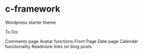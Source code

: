 # c-framework
Wordpress starter theme

To Do:

Comments page
Avatar functions
Front Page
Date page
Calendar functionality
Readmore links on blog posts
